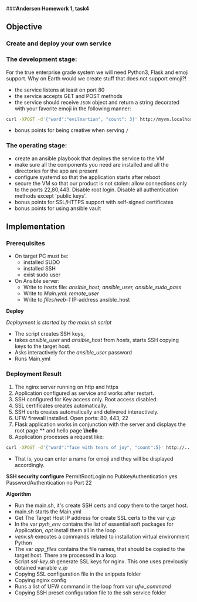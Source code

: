 ###**Andersen Homework 1, task4**

## **Objective**
### Create and deploy your own service
### The development stage:
For the true enterprise grade system we will need Python3, Flask and emoji support. Why on Earth would we create stuff that does not support emoji?!

* the service listens at least on port 80
* the service accepts GET and POST methods
* the service should receive `JSON` object and return a string decorated with your favorite emoji in the following manner:
```sh
curl -XPOST -d'{"word":"evilmartian", "count": 3}' http://myvm.localhost/
```
* bonus points for being creative when serving `/`

### The operating stage:
* create an ansible playbook that deploys the service to the VM
* make sure all the components you need are installed and all the directories for the app are present
* configure systemd so that the application starts after reboot
* secure the VM so that our product is not stolen: allow connections only to the ports 22,80,443. Disable root login. Disable all authentication methods except 'public keys'.
* bonus points for SSL/HTTPS support with self-signed certificates
* bonus points for using ansible vault

##  **Implementation**

### **Prerequisites**

* On target PC must be:
  - installed SUDO
  - installed SSH
  - exist sudo user
* On Ansible server:
  - Write to *hosts* file: *ansible_host, ansible_user, ansible_sudo_pass*
  - Write to *Main.yml*: *remote_user*
  - Write to *files/web-1* IP-address ansible_host

**Deploy**

*Deployment is started by the main.sh script*
* The script creates SSH keys,
* takes *ansible_user* and *ansible_host* from *hosts*, starts SSH copying keys to the target host.
* Asks interactively for the *ansible_user* password
* Runs Main.yml


### **Deployment Result**
1. The nginx server running on http and https
2. Application configured as service and works after restart.
3. SSH configured for Key access only. Root access disabled.
4. SSL certificates creates automatically.
5. SSH certs creates automatically and delivered interactively.
6. UFW firewall installed. Open ports: 80, 443, 22
7. Flask application works in conjunction with the server and displays the root page *\* and hello page **\hello**
8. Application processes a request like:
```sh
curl -XPOST -d'{"word":"face with tears of joy", "count":5}' http://.../
```
* That is, you can enter a name for emoji and they will be displayed accordingly.

**SSH security configure**
PermitRootLogin no
PubkeyAuthentication yes
PasswordAuthentication no
Port 22

**Algorithm**

* Run the main.sh, it's create SSH certs and copy them to the target host.
* main.sh starts the Main.yml
* Get The Target Host IP address for create SSL certs to the var *v_ip*
* In the var *pyth_env* contains the list of essential soft packages for Application, *apt* install them all in the loop
* *venv.sh* executes a commands related to installation virtual environment Python
* The var *app_files* contains the file names, that should be copied to the target host. There are processed in a loop.
* Script *ssl-key.sh* generate SSL keys for nginx. This one uses previously obtained variable *v_ip*
* Copying SSL configuration file in the snippets folder
* Copying nginx config
* Runs a list of UFW command in the loop from var *ufw_command*
* Copying SSH preset configuration file to the ssh service folder

